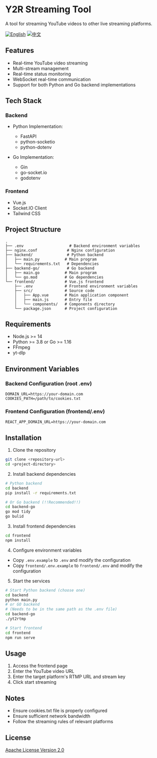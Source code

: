 # Y2R Streaming Tool

A tool for streaming YouTube videos to other live streaming platforms.

[![English](https://img.shields.io/badge/lang-English-blue)](README.md)
[![中文](https://img.shields.io/badge/lang-中文-red)](README_Zh-CN.md)

## Features

- Real-time YouTube video streaming
- Multi-stream management
- Real-time status monitoring
- WebSocket real-time communication
- Support for both Python and Go backend implementations

## Tech Stack

### Backend
- Python Implementation:
  - FastAPI
  - python-socketio
  - python-dotenv
  
- Go Implementation:
  - Gin
  - go-socket.io
  - godotenv

### Frontend
- Vue.js
- Socket.IO Client
- Tailwind CSS

## Project Structure
```tree
.
├── .env                    # Backend environment variables
├── nginx.conf             # Nginx configuration
├── backend/               # Python backend
│   ├── main.py           # Main program
│   └── requirements.txt   # Dependencies
├── backend-go/            # Go backend
│   ├── main.go           # Main program
│   └── go.mod            # Go dependencies
└── frontend/             # Vue.js frontend
    ├── .env              # Frontend environment variables
    ├── src/              # Source code
    │   ├── App.vue       # Main application component
    │   ├── main.js       # Entry file
    │   └── components/   # Components directory
    └── package.json      # Project configuration
```

## Requirements

- Node.js >= 14
- Python >= 3.8 or Go >= 1.16
- FFmpeg
- yt-dlp

## Environment Variables

### Backend Configuration (root .env)
```env
DOMAIN_URL=https://your-domain.com
COOKIES_PATH=/path/to/cookies.txt
```

### Frontend Configuration (frontend/.env)
```env
REACT_APP_DOMAIN_URL=https://your-domain.com
```

## Installation

1. Clone the repository
```bash
git clone <repository-url>
cd <project-directory>
```

2. Install backend dependencies
```bash
# Python backend
cd backend
pip install -r requirements.txt

# Or Go backend (!!Recommended!!)
cd backend-go  
go mod tidy  
go bulid  
```

3. Install frontend dependencies
```bash
cd frontend
npm install
```

4. Configure environment variables
- Copy `.env.example` to `.env` and modify the configuration
- Copy `frontend/.env.example` to `frontend/.env` and modify the configuration

5. Start the services
```bash
# Start Python backend (choose one)
cd backend
python main.py
# or GO backend 
# (Needs to be in the same path as the .env file)
cd backend-go
./yt2rtmp

# Start frontend
cd frontend
npm run serve
```

## Usage

1. Access the frontend page
2. Enter the YouTube video URL
3. Enter the target platform's RTMP URL and stream key
4. Click start streaming

## Notes

- Ensure cookies.txt file is properly configured
- Ensure sufficient network bandwidth
- Follow the streaming rules of relevant platforms

## License

[Apache License Version 2.0](LICENSE) 
